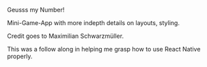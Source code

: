Geusss my Number!


Mini-Game-App
with more indepth details on layouts, styling.




Credit goes to Maximilian Schwarzmüller.

This was a follow along in helping me grasp how to use React Native properly.
